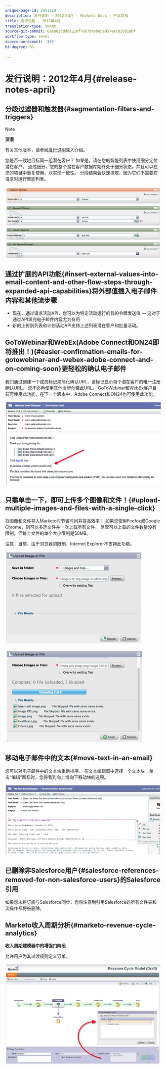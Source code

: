 ```yaml
---
unique-page-id: 2951119
description: 发行说明 — 2012年4月 — Marketo Docs — 产品文档
title: 发行说明 — 2012年4月
translation-type: tm+mt
source-git-commit: 6ae882dddda220f7067babbe5a057eec82601abf
workflow-type: tm+mt
source-wordcount: '393'
ht-degree: 0%

---
```



# 发行说明：2012年4月{#release-notes-april}

## 分段过滤器和触发器{#segmentation-filters-and-triggers}

>[!NOTE]
>
>**深潜**
>
>有关其他版本，请参阅[发行说明](https://docs.marketo.com/display/docs/release+notes)深入介绍。

您是否一致地目标同一组潜在客户？ 如果是，请在您的智能列表中使用细分定位潜在客户。 通过细分，您的整个潜在客户数据库始终处于细分状态，并且可以在您的项目中重复使用，以实现一致性。 分段结果会快速提取，因为它们不需要在请求时运行智能列表。

![](assets/image2014-9-23-10-3a3-3a57.png)

## 通过扩展的API功能{#insert-external-values-into-email-content-and-other-flow-steps-through-expanded-api-capabilities}将外部值插入电子邮件内容和其他流步骤

* 现在，通过请求活动API，您可以为特定活动运行的我的令牌发送值 — 这对于通过API填充电子邮件内容尤为有用
* 新的上传到列表和计划活动API支持上述列表潜在客户和批量活动。

## GoToWebinar和WebEx(Adobe Connect和ON24即将推出！){#easier-confirmation-emails-for-gotowebinar-and-webex-adobe-connect-and-on-coming-soon}更轻松的确认电子邮件

我们通过创建一个成员标记来简化确认URL，该标记显示每个潜在客户的唯一注册确认URL。 您不必再使用其他令牌创建此URL。 GoToWebinar和WebEx客户目前可使用此功能，在下一个版本中，Adobe Connect和ON24也可使用此功能。

![](assets/image2014-9-23-10-3a4-3a18.png)

## 只需单击一下，即可上传多个图像和文件！{#upload-multiple-images-and-files-with-a-single-click}

将图像和文件导入Marketo时节省时间并提高效率！ 如果您使用Firefox或Google Chrome，则可以多选文件并一次上载所有文件。 尽管可以上载的文件数量没有限制，但每个文件的单个大小限制是50MB。

注意：目前，由于浏览器的限制，Internet Explorer不支持此功能。

![](assets/image2014-9-23-10-3a4-3a32.png)

![](assets/image2014-9-23-10-3a4-3a46.png)

## 移动电子邮件中的文本{#move-text-in-an-email}

您可以对电子邮件中的文本块重新排序。 在文本编辑器中选择一个文本块；单击“编辑”图标时，您将看到向上或向下移动块的选项。

![](assets/image2014-9-23-10-3a5-3a1.png)

## 已删除非Salesforce用户{#salesforce-references-removed-for-non-salesforce-users}的Salesforce引用

如果您未将订阅与Salesforce同步，您将注意到引用Salesforce的所有文件夹和流操作都将被删除。

## Marketo收入周期分析{#marketo-revenue-cycle-analytics}

**收入周期建模器中的增强门阶段**

允许用户为其过渡规则定义订单。

![](assets/image2014-9-23-10-3a5-3a17.png)

